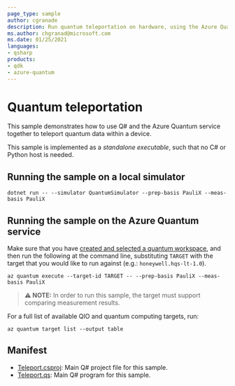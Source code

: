 ```yaml
---
page_type: sample
author: cgranade
description: Run quantum teleportation on hardware, using the Azure Quantum service
ms.author: chgranad@microsoft.com
ms.date: 01/25/2021
languages:
- qsharp
products:
- qdk
- azure-quantum
---
```


# Quantum teleportation

This sample demonstrates how to use Q# and the Azure Quantum service together to teleport quantum data within a device.

This sample is implemented as a _standalone executable_, such that no C# or Python host is needed.

## Running the sample on a local simulator

```dotnetcli
dotnet run -- --simulator QuantumSimulator --prep-basis PauliX --meas-basis PauliX
```

## Running the sample on the Azure Quantum service

Make sure that you have [created and selected a quantum workspace](https://docs.microsoft.com/azure/quantum/how-to-create-quantum-workspaces-with-the-azure-portal), and then run the following at the command line, substituting `TARGET` with the target that you would like to run against (e.g.: `honeywell.hqs-lt-1.0`).

```azcli
az quantum execute --target-id TARGET -- --prep-basis PauliX --meas-basis PauliX
```

> **⚠ NOTE:** In order to run this sample, the target must support comparing measurement results.

For a full list of available QIO and quantum computing targets, run:

```azcli
az quantum target list --output table
```

## Manifest

- [Teleport.csproj](https://github.com/microsoft/quantum/blob/main/samples/azure-quantum/teleport/Teleport.csproj): Main Q# project file for this sample.
- [Teleport.qs](https://github.com/microsoft/quantum/blob/main/samples/azure-quantum/teleport/Teleport.qs): Main Q# program for this sample.
